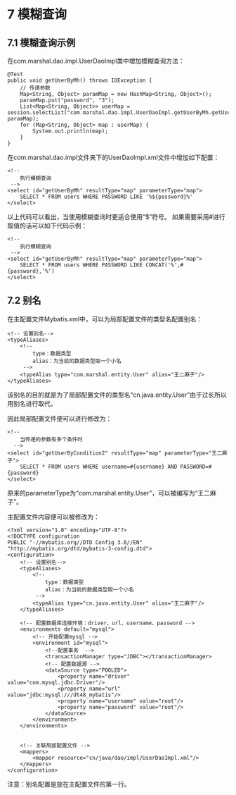 # 7 模糊查询

## 7.1 模糊查询示例

在com.marshal.dao.impl.UserDaoImpl类中增加模糊查询方法：

	@Test
    public void getUserByMh() throws IOException {
        // 传递参数
        Map<String, Object> paramMap = new HashMap<String, Object>();
        paramMap.put("password", "3");
        List<Map<String, Object>> userMap = session.selectList("com.marshal.dao.impl.UserDaoImpl.getUserByMh.getUserByMh", paramMap);
        for (Map<String, Object> map : userMap) {
            System.out.println(map);
        }
    }

在com.marshal.dao.impl文件夹下的UserDaoImpl.xml文件中增加如下配置：

    <!-- 
		执行模糊查询
	 -->
	<select id="getUserByMh" resultType="map" parameterType="map">
		SELECT * FROM users WHERE PASSWORD LIKE '%${password}%'
	</select>

以上代码可以看出，当使用模糊查询时更适合使用“$”符号。
如果需要采用#进行取值的话可以如下代码示例：

	<!-- 
		执行模糊查询
	 -->
	<select id="getUserByMh" resultType="map" parameterType="map">
		SELECT * FROM users WHERE PASSWORD LIKE CONCAT('%',#{password},'%')
	</select>

## 7.2 别名

在主配置文件Mybatis.xml中，可以为局部配置文件的类型名配置别名：

    <!-- 设置别名-->
	<typeAliases>
		<!-- 
			type：数据类型
			alias：为当前的数据类型取一个小名
		 -->
		<typeAlias type="com.marshal.entity.User" alias="王二麻子"/>
	</typeAliases>

该别名的目的就是为了局部配置文件的类型名“cn.java.entity.User”由于过长所以用别名进行取代。

因此局部配置文件便可以进行修改为：

	<!--
		当传递的参数有多个条件时
	  -->
	<select id="getUserByCondition2" resultType="map" parameterType="王二麻子">
		SELECT * FROM users WHERE username=#{username} AND PASSWORD=#{password}
	</select>

原来的parameterType为“com.marshal.entity.User”，可以被编写为“王二麻子”。

主配置文件内容便可以被修改为：

	<?xml version="1.0" encoding="UTF-8"?>
	<!DOCTYPE configuration
	PUBLIC "-//mybatis.org//DTD Config 3.0//EN"
	"http://mybatis.org/dtd/mybatis-3-config.dtd">
	<configuration>
		<!-- 设置别名-->
		<typeAliases>
			<!-- 
				type：数据类型
				alias：为当前的数据类型取一个小名
			 -->
			<typeAlias type="cn.java.entity.User" alias="王二麻子"/>
		</typeAliases>
	
		<!-- 配置数据库连接环境：driver、url、username、password -->
		<environments default="mysql">
			<!-- 开始配置mysql -->
			<environment id="mysql">
				<!--配置事务  -->
				<transactionManager type="JDBC"></transactionManager>
				<!-- 配置数据源 -->
				<dataSource type="POOLED">
					<property name="driver" value="com.mysql.jdbc.Driver"/>
					<property name="url" value="jdbc:mysql:///dt48_mybatis"/>
					<property name="username" value="root"/>
					<property name="password" value="root"/>
				</dataSource>
			</environment>
		</environments>
		
		
		<!-- 关联局部配置文件 -->
		<mappers>
			<mapper resource="cn/java/dao/impl/UserDaoImpl.xml"/>
		</mappers>
	</configuration>

注意：别名配置是放在主配置文件的第一行。